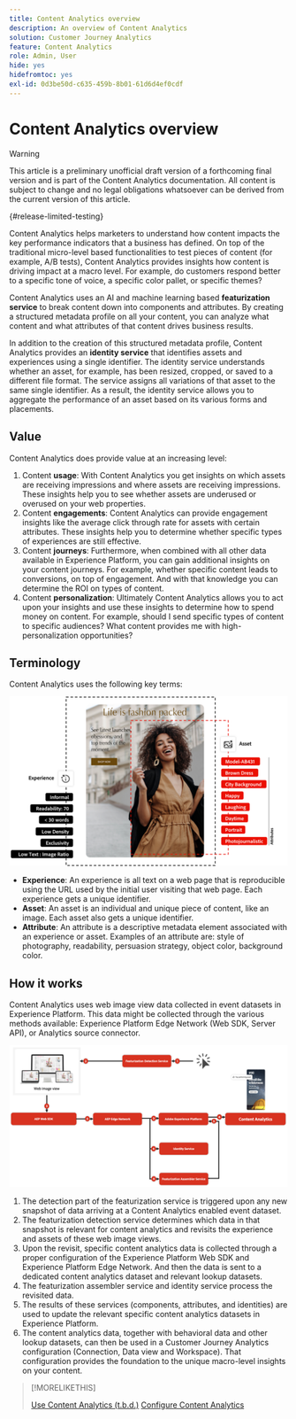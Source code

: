```yaml
---
title: Content Analytics overview
description: An overview of Content Analytics
solution: Customer Journey Analytics
feature: Content Analytics
role: Admin, User
hide: yes
hidefromtoc: yes
exl-id: 0d3be50d-c635-459b-8b01-61d6d4ef0cdf
---
```

# Content Analytics overview

<!-- 
This is a placeholder article for upcoming Content Analytics documentation. Currently used to set up contextual help entries for developer working on onboarding UI and workspace UI 
-->

>[!WARNING]
>
>This article is a preliminary unofficial draft version of a forthcoming final version and is part of the Content Analytics documentation. All content is subject to change and no legal obligations whatsoever can be derived from the current version of this article.  
>

{#release-limited-testing}

Content Analytics helps marketers to understand how content impacts the key performance indicators that a business has defined. On top of the traditional micro-level based functionalities to test pieces of content (for example, A/B tests), Content Analytics provides insights how content is driving impact at a macro level. For example, do customers respond better to a specific tone of voice, a specific color pallet, or specific themes?

Content Analytics uses an AI and machine learning based **featurization service** to break content down into components and attributes. By creating a structured metadata profile on all your content, you can analyze what content and what attributes of that content drives business results. 

In addition to the creation of this structured metadata profile, Content Analytics provides an **identity service** that identifies assets and experiences using a single identifier. The identity service understands whether an asset, for example, has been resized, cropped, or saved to a different file format. The service assigns all variations of that asset to the same single identifier. As a result, the identity service allows you to aggregate the performance of an asset based on its various forms and placements.

## Value

Content Analytics does provide value at an increasing level:

1. Content **usage**: With Content Analytics you get insights on which assets are receiving impressions and where assets are receiving impressions. These insights help you to see whether assets are underused or overused on your web properties.
1. Content **engagements**: Content Analytics can provide engagement insights like the average click through rate for assets with certain attributes. These insights help you to determine whether specific types of experiences are still effective.
1. Content **journeys**: Furthermore, when combined with all other data available in Experience Platform, you can gain additional insights on your content journeys. For example, whether specific content leads to conversions, on top of engagement. And with that knowledge you can determine the ROI on types of content.
1. Content **personalization**: Ultimately Content Analytics allows you to act upon your insights and use these insights to determine how to spend money on content. For example, should I send specific types of content to specific audiences? What content provides me with high-personalization opportunities?

## Terminology

Content Analytics uses the following key terms:

![Assets and experiences](/help/content-analytics/assets//content-analytics-experience-asset.png)

* **Experience**: An experience is all text on a web page that is reproducible using the URL used by the initial user visiting that web page. Each experience gets a unique identifier.
* **Asset**: An asset is an individual and unique piece of content, like an image. Each asset also gets a unique identifier.
* **Attribute**: An attribute is a descriptive metadata element associated with an experience or asset. Examples of an attribute are: style of photography, readability, persuasion strategy, object color, background color.

## How it works

Content Analytics uses web image view data collected in event datasets in Experience Platform. This data might be collected through the various methods available: Experience Platform Edge Network (Web SDK, Server API), or Analytics source connector.

![Content Analytics - How it works](assets/how-it-works.png)


1. The detection part of the featurization service is triggered upon any new snapshot of data arriving at a Content Analytics enabled event dataset. 
1. The featurization detection service determines which data in that snapshot is relevant for content analytics and revisits the experience and assets of these web image views. 
1. Upon the revisit, specific content analytics data is collected through a proper configuration of the Experience Platform Web SDK and Experience Platform Edge Network. And then the data is sent to a dedicated content analytics dataset and relevant lookup datasets. 
1. The featurization assembler service and identity service process the revisited data. 
1. The results of these services (components, attributes, and identities) are used to update the relevant specific content analytics datasets in Experience Platform.
1. The content analytics data, together with behavioral data and other lookup datasets, can then be used in a Customer Journey Analytics configuration (Connection, Data view and Workspace). That configuration provides the foundation to the unique macro-level insights on your content.

>[!MORELIKETHIS]
>
>[Use Content Analytics (t.b.d.)](#value)
>[Configure Content Analytics](config/configuration.md)

